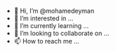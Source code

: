 - 👋 Hi, I’m @mohamedeyman
- 👀 I’m interested in ...
- 🌱 I’m currently learning ...
- 💞️ I’m looking to collaborate on ...
- 📫 How to reach me ...

<!---
mohamedeyman/mohamedeyman is a ✨ special ✨ repository because its `README.md` (this file) appears on your GitHub profile.
You can click the Preview link to take a look at your changes.
--->
